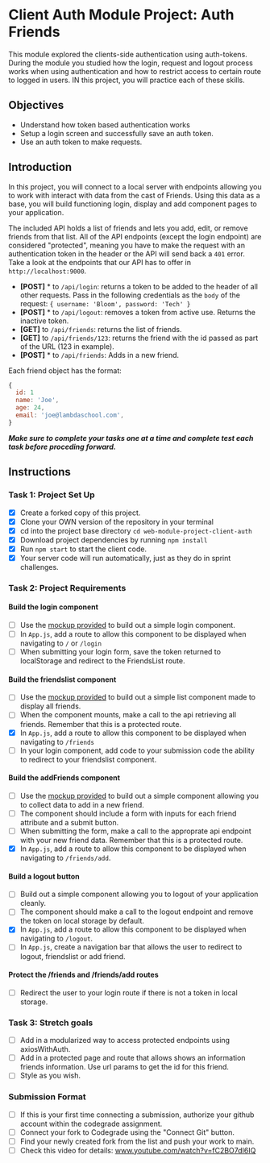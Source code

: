 # Client Auth Module Project: Auth Friends

This module explored the clients-side authentication using auth-tokens. During the module you studied how the login, request and logout process works when using authentication and how to restrict access to certain route to logged in users. IN this project, you will practice each of these skills.

## Objectives

- Understand how token based authentication works
- Setup a login screen and successfully save an auth token.
- Use an auth token to make requests.

## Introduction

In this project, you will connect to a local server with endpoints allowing you to work with interact with data from the cast of Friends. Using this data as a base, you will build functioning login, display and add component pages to your application.

The included API holds a list of friends and lets you add, edit, or remove friends from that list. All of the API endpoints (except the login endpoint) are considered "protected", meaning you have to make the request with an authentication token in the header or the API will send back a `401` error. Take a look at the endpoints that our API has to offer in `http://localhost:9000`.

- **[POST]** \* to `/api/login`: returns a token to be added to the header of all other requests. Pass in the following credentials as the `body` of the request: `{ username: 'Bloom', password: 'Tech' }`
- **[POST]** \* to `/api/logout`: removes a token from active use. Returns the inactive token.
- **[GET]** to `/api/friends`: returns the list of friends.
- **[GET]** to `/api/friends/123`: returns the friend with the id passed as part of the URL (123 in example).
- **[POST]** \* to `/api/friends`: Adds in a new friend.

Each friend object has the format:

```js
{
  id: 1
  name: 'Joe',
  age: 24,
  email: 'joe@lambdaschool.com',
}
```

**_Make sure to complete your tasks one at a time and complete test each task before proceding forward._**

## Instructions

### Task 1: Project Set Up

- [x] Create a forked copy of this project.
- [x] Clone your OWN version of the repository in your terminal
- [x] cd into the project base directory `cd web-module-project-client-auth`
- [x] Download project dependencies by running `npm install`
- [x] Run `npm start` to start the client code.
- [x] Your server code will run automatically, just as they do in sprint challenges.

### Task 2: Project Requirements

#### Build the login component

- [ ] Use the [mockup provided](./login_mockup.png) to build out a simple login component.
- [ ] In `App.js`, add a route to allow this component to be displayed when navigating to `/` or `/login`
- [ ] When submitting your login form, save the token returned to localStorage and redirect to the FriendsList route.

#### Build the friendslist component

- [ ] Use the [mockup provided](./friendslist_mockup.png) to build out a simple list component made to display all friends.
- [ ] When the component mounts, make a call to the api retrieving all friends. Remember that this is a protected route.
- [x] In `App.js`, add a route to allow this component to be displayed when navigating to `/friends`
- [ ] In your login component, add code to your submission code the ability to redirect to your friendslist component.

#### Build the addFriends component

- [ ] Use the [mockup provided](./addfriends_mockup.png) to build out a simple component allowing you to collect data to add in a new friend.
- [ ] The component should include a form with inputs for each friend attribute and a submit button.
- [ ] When submitting the form, make a call to the approprate api endpoint with your new friend data. Remember that this is a protected route.
- [x] In `App.js`, add a route to allow this component to be displayed when navigating to `/friends/add`.

#### Build a logout button

- [ ] Build out a simple component allowing you to logout of your application cleanly.
- [ ] The component should make a call to the logout endpoint and remove the token on local storage by default.
- [x] In `App.js`, add a route to allow this component to be displayed when navigating to `/logout`.
- [ ] In `App.js`, create a navigation bar that allows the user to redirect to logout, friendslist or add friend.

#### Protect the /friends and /friends/add routes

- [ ] Redirect the user to your login route if there is not a token in local storage.

### Task 3: Stretch goals

- [ ] Add in a modularized way to access protected endpoints using axiosWithAuth.
- [ ] Add in a protected page and route that allows shows an information friends information. Use url params to get the id for this friend.
- [ ] Style as you wish.

### Submission Format

- [ ] If this is your first time connecting a submission, authorize your github account within the codegrade assignment.
- [ ] Connect your fork to Codegrade using the "Connect Git" button.
- [ ] Find your newly created fork from the list and push your work to main.
- [ ] Check this video for details: www.youtube.com/watch?v=fC2BO7dI6IQ
